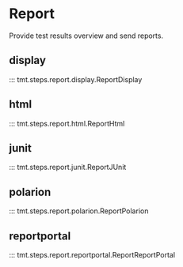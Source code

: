 # Report

Provide test results overview and send reports.

## display

::: tmt.steps.report.display.ReportDisplay

## html

::: tmt.steps.report.html.ReportHtml

## junit

::: tmt.steps.report.junit.ReportJUnit

## polarion

::: tmt.steps.report.polarion.ReportPolarion

## reportportal

::: tmt.steps.report.reportportal.ReportReportPortal
